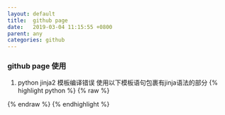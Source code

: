 ```yaml
---
layout: default
title:  github page
date:   2019-03-04 11:15:55 +0800
parent: any
categories: github
---
```


### github page 使用
1. python jinja2 模板编译错误
使用以下模板语句包裹有jinja语法的部分
{% highlight python %}
{% raw %}

{% endraw %}
{% endhighlight %}